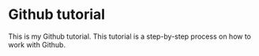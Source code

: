 # Github tutorial

This is my Github tutorial.
This tutorial is a step-by-step process on how to work with Github.
